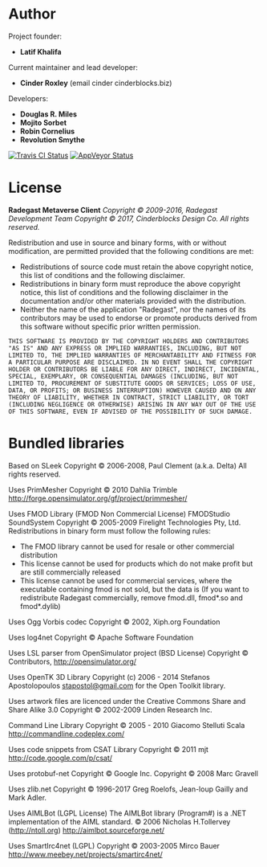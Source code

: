# Author

Project founder:

* **Latif Khalifa**

Current maintainer and lead developer:

* **Cinder Roxley** (email cinder cinderblocks.biz)

Developers:

* **Douglas R. Miles**
* **Mojito Sorbet**
* **Robin Cornelius**
* **Revolution Smythe**

[![Travis CI Status](https://travis-ci.org/cinderblocks/radegast.svg?branch=master)](https://travis-ci.org/cinderblocks/radegast)
[![AppVeyor Status](https://ci.appveyor.com/api/projects/status/ql37302tn67dvqih?svg=true)](https://ci.appveyor.com/project/cinderblocks57647/radegast)

# License

**Radegast Metaverse Client**
*Copyright © 2009-2016, Radegast Development Team*
*Copyright © 2017, Cinderblocks Design Co.*
*All rights reserved.*

Redistribution and use in source and binary forms, with or without modification, are permitted provided that the following conditions are met:

* Redistributions of source code must retain the above copyright notice, this list of conditions and the following disclaimer.
* Redistributions in binary form must reproduce the above copyright notice, this list of conditions and the following disclaimer in the documentation and/or other materials provided with the distribution.
* Neither the name of the application "Radegast", nor the names of its contributors may be used to endorse or promote products derived from this software without specific prior written permission.

`THIS SOFTWARE IS PROVIDED BY THE COPYRIGHT HOLDERS AND CONTRIBUTORS "AS IS" AND ANY EXPRESS OR IMPLIED WARRANTIES, INCLUDING, BUT NOT LIMITED TO, THE IMPLIED WARRANTIES OF MERCHANTABILITY AND FITNESS FOR A PARTICULAR PURPOSE ARE DISCLAIMED. IN NO EVENT SHALL THE COPYRIGHT HOLDER OR CONTRIBUTORS BE LIABLE FOR ANY DIRECT, INDIRECT, INCIDENTAL, SPECIAL, EXEMPLARY, OR CONSEQUENTIAL DAMAGES (INCLUDING, BUT NOT LIMITED TO, PROCUREMENT OF SUBSTITUTE GOODS OR SERVICES; LOSS OF USE, DATA, OR PROFITS; OR BUSINESS INTERRUPTION) HOWEVER CAUSED AND ON ANY THEORY OF LIABILITY, WHETHER IN CONTRACT, STRICT LIABILITY, OR TORT (INCLUDING NEGLIGENCE OR OTHERWISE) ARISING IN ANY WAY OUT OF THE USE OF THIS SOFTWARE, EVEN IF ADVISED OF THE POSSIBILITY OF SUCH DAMAGE.`

# Bundled libraries

Based on SLeek
Copyright © 2006-2008, Paul Clement (a.k.a. Delta)
All rights reserved.

Uses PrimMesher
Copyright © 2010 Dahlia Trimble
http://forge.opensimulator.org/gf/project/primmesher/

Uses FMOD Library (FMOD Non Commercial License)
FMODStudio SoundSystem Copyright © 2005-2009 Firelight Technologies Pty, Ltd.
Redistributions in binary form must follow the following rules:
* The FMOD library cannot be used for resale or other commercial distribution
* This license cannot be used for products which do not make profit but are still commercially released
* This license cannot be used for commercial services, where the executable containing fmod is not sold, but the data is
(If you want to redistribute Radegast commercially, remove fmod.dll, fmod*.so and fmod*.dylib)

Uses Ogg Vorbis codec
Copyright © 2002, Xiph.org Foundation

Uses log4net
Copyright © Apache Software Foundation

Uses LSL parser from OpenSimulator project (BSD License)
Copyright © Contributors, http://opensimulator.org/

Uses OpenTK 3D Library
Copyright (c) 2006 - 2014 Stefanos Apostolopoulos <stapostol@gmail.com> for the Open Toolkit library.

Uses artwork files are licenced under the
Creative Commons Share and Share Alike 3.0
Copyright © 2002-2009 Linden Research Inc.

Command Line Library
Copyright © 2005 - 2010 Giacomo Stelluti Scala
http://commandline.codeplex.com/

Uses code snippets from CSAT Library
Copyright © 2011 mjt
http://code.google.com/p/csat/

Uses protobuf-net
Copyright © Google Inc.
Copyright © 2008 Marc Gravell

Uses zlib.net
Copyright © 1996-2017 Greg Roelofs, Jean-loup Gailly and Mark Adler.

Uses AIMLBot (LGPL License)
The AIMLBot library (Program#) is a .NET implementation of the AIML standard.
© 2006 Nicholas H.Tollervey (http://ntoll.org)
http://aimlbot.sourceforge.net/

Uses SmartIrc4net (LGPL)
Copyright © 2003-2005 Mirco Bauer
http://www.meebey.net/projects/smartirc4net/